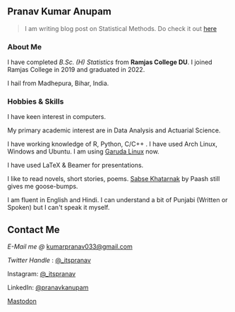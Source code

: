 ## Pranav Kumar Anupam 

> I am writing blog post on Statistical Methods. Do check it out [here](https://pranavanupam.me)

### About Me

I have completed _B.Sc. (H) Statistics_ from **Ramjas College DU**. I joined Ramjas College in 2019 and graduated in 2022. 

 I hail from Madhepura, Bihar, India. 

### Hobbies & Skills

I have keen interest in computers. 

My primary academic interest are in Data Analysis and Actuarial Science. 

I have working knowledge of R, Python, C/C++ . I have used Arch Linux, Windows and Ubuntu. I am using [Garuda Linux](https://garudalinux.org/) now.

I have used LaTeX & Beamer for presentations.

I like to read novels, short stories, poems. [Sabse Khatarnak](https://ncert.nic.in/textbook/pdf/khar119.pdf) by Paash still gives me goose-bumps.

I am fluent in English and Hindi. I can understand a bit of Punjabi (Written or Spoken) but I can't speak it myself.



## Contact Me

_E-Mail me @_ [kumarpranav033@gmail.com](mailto:kumarpranav033@gmail.com)

_Twitter Handle_ : [@_itspranav](https://twitter.com/_itspranav)

Instagram:  [@_itspranav](https://instagram.com/_itspranav)

LinkedIn: [@pranavkanupam](https://www.linkedin.com/in/pranavkanupam/)

<a rel="me" href="https://ioc.exchange/@pranav">Mastodon</a>

